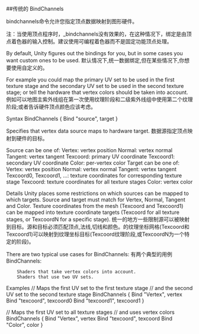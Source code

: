 ##传统的 BindChannels

bindchannels命令允许您指定顶点数据映射到图形硬件。

注：当使用顶点程序时，_bindchannels没有效果的，在这种情况下，绑定是由顶点着色器的输入控制。建议使用可编程着色器而不是固定功能顶点处理。

By default, Unity figures out the bindings for you, but in some cases you want custom ones to be used.
默认情况下,统一数据绑定,但在某些情况下,你想要使用自定义的。

For example you could map the primary UV set to be used in the first texture stage and the secondary UV set to be used in the second texture stage; or tell the hardware that vertex colors should be taken into account.
例如可以地图主紫外线组在第一次使用纹理阶段和二级紫外线组中使用第二个纹理阶段;或者告诉硬件顶点颜色应该考虑。

Syntax
BindChannels { Bind "source", target }

Specifies that vertex data source maps to hardware target.
数据源指定顶点映射到硬件的目标。

Source can be one of:
		Vertex: vertex position
		Normal: vertex normal
		Tangent: vertex tangent
		Texcoord: primary UV coordinate
		Texcoord1: secondary UV coordinate
		Color: per-vertex color
Target can be one of:
		Vertex: vertex position
		Normal: vertex normal
		Tangent: vertex tangent
		Texcoord0, Texcoord1, …: texture coordinates for corresponding texture stage
		Texcoord: texture coordinates for all texture stages
		Color: vertex color

Details
Unity places some restrictions on which sources can be mapped to which targets. Source and target must match for Vertex, Normal, Tangent and Color. Texture coordinates from the mesh (Texcoord and Texcoord1) can be mapped into texture coordinate targets (Texcoord for all texture stages, or TexcoordN for a specific stage).
统一的地方一些限制源可以被映射到目标。源和目标必须匹配顶点,法线,切线和颜色。的纹理坐标网格(Texcoord和Texcoord1)可以映射到纹理坐标目标(Texcoord纹理阶段,或TexcoordN为一个特定的阶段)。

There are two typical use cases for BindChannels:
有两个典型的用例BindChannels:

		Shaders that take vertex colors into account.
		Shaders that use two UV sets.

Examples
// Maps the first UV set to the first texture stage
// and the second UV set to the second texture stage
BindChannels {
   Bind "Vertex", vertex
   Bind "texcoord", texcoord0
   Bind "texcoord1", texcoord1
}

// Maps the first UV set to all texture stages
// and uses vertex colors
BindChannels {
   Bind "Vertex", vertex
   Bind "texcoord", texcoord
   Bind "Color", color
}





